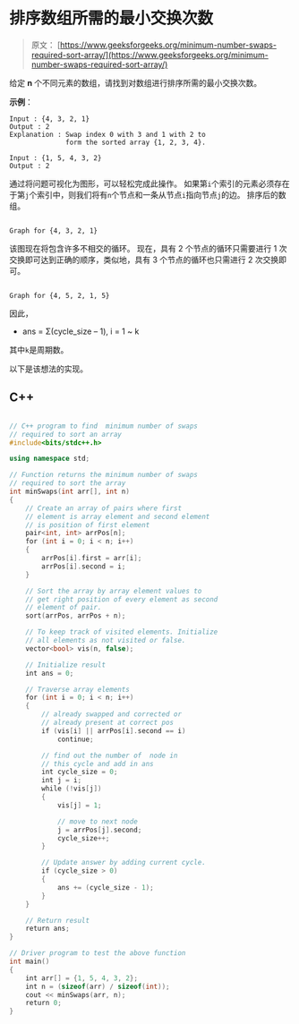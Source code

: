 # 排序数组所需的最小交换次数

> 原文： [https://www.geeksforgeeks.org/minimum-number-swaps-required-sort-array/](https://www.geeksforgeeks.org/minimum-number-swaps-required-sort-array/)

给定 **n** 个不同元素的数组，请找到对数组进行排序所需的最小交换次数。

**示例**：

```
Input : {4, 3, 2, 1}
Output : 2
Explanation : Swap index 0 with 3 and 1 with 2 to 
              form the sorted array {1, 2, 3, 4}.

Input : {1, 5, 4, 3, 2}
Output : 2

```



通过将问题可视化为图形，可以轻松完成此操作。 如果第`i`个索引的元素必须存在于第`j`个索引中，则我们将有`n`个节点和一条从节点`i`指向节点`j`的边。 排序后的数组。

```

Graph for {4, 3, 2, 1}

```

该图现在将包含许多不相交的循环。 现在，具有 2 个节点的循环只需要进行 1 次交换即可达到正确的顺序，类似地，具有 3 个节点的循环也只需进行 2 次交换即可。

```

Graph for {4, 5, 2, 1, 5}

```

因此，

*   ans = Σ(cycle_size – 1), i = 1 ~ k

其中`k`是周期数。

以下是该想法的实现。

## C++ 

```cpp

// C++ program to find  minimum number of swaps 
// required to sort an array 
#include<bits/stdc++.h> 

using namespace std; 

// Function returns the minimum number of swaps 
// required to sort the array 
int minSwaps(int arr[], int n) 
{ 
    // Create an array of pairs where first 
    // element is array element and second element 
    // is position of first element 
    pair<int, int> arrPos[n]; 
    for (int i = 0; i < n; i++) 
    { 
        arrPos[i].first = arr[i]; 
        arrPos[i].second = i; 
    } 

    // Sort the array by array element values to 
    // get right position of every element as second 
    // element of pair. 
    sort(arrPos, arrPos + n); 

    // To keep track of visited elements. Initialize 
    // all elements as not visited or false. 
    vector<bool> vis(n, false); 

    // Initialize result 
    int ans = 0; 

    // Traverse array elements 
    for (int i = 0; i < n; i++) 
    { 
        // already swapped and corrected or 
        // already present at correct pos 
        if (vis[i] || arrPos[i].second == i) 
            continue; 

        // find out the number of  node in 
        // this cycle and add in ans 
        int cycle_size = 0; 
        int j = i; 
        while (!vis[j]) 
        { 
            vis[j] = 1; 

            // move to next node 
            j = arrPos[j].second; 
            cycle_size++; 
        } 

        // Update answer by adding current cycle.  
        if (cycle_size > 0) 
        { 
            ans += (cycle_size - 1); 
        } 
    } 

    // Return result 
    return ans; 
} 

// Driver program to test the above function 
int main() 
{ 
    int arr[] = {1, 5, 4, 3, 2}; 
    int n = (sizeof(arr) / sizeof(int)); 
    cout << minSwaps(arr, n); 
    return 0; 
} 

```